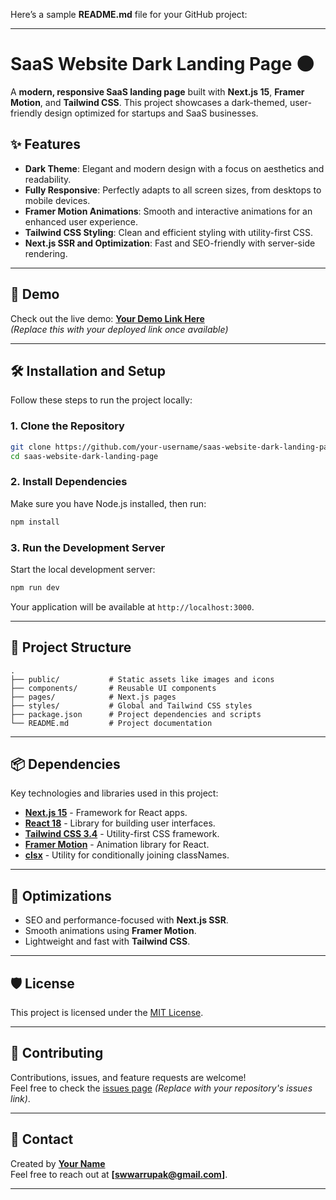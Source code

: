Here’s a sample **README.md** file for your GitHub project:

---

# SaaS Website Dark Landing Page 🌑

A **modern, responsive SaaS landing page** built with **Next.js 15**, **Framer Motion**, and **Tailwind CSS**. This project showcases a dark-themed, user-friendly design optimized for startups and SaaS businesses. 

## ✨ Features
- **Dark Theme**: Elegant and modern design with a focus on aesthetics and readability.
- **Fully Responsive**: Perfectly adapts to all screen sizes, from desktops to mobile devices.
- **Framer Motion Animations**: Smooth and interactive animations for an enhanced user experience.
- **Tailwind CSS Styling**: Clean and efficient styling with utility-first CSS.
- **Next.js SSR and Optimization**: Fast and SEO-friendly with server-side rendering.

---

## 🚀 Demo

Check out the live demo: [**Your Demo Link Here**](#)  
*(Replace this with your deployed link once available)*

---

## 🛠️ Installation and Setup

Follow these steps to run the project locally:

### 1. Clone the Repository
```bash
git clone https://github.com/your-username/saas-website-dark-landing-page.git
cd saas-website-dark-landing-page
```

### 2. Install Dependencies
Make sure you have Node.js installed, then run:
```bash
npm install
```

### 3. Run the Development Server
Start the local development server:
```bash
npm run dev
```
Your application will be available at `http://localhost:3000`.

---

## 📂 Project Structure
```
.
├── public/           # Static assets like images and icons
├── components/       # Reusable UI components
├── pages/            # Next.js pages
├── styles/           # Global and Tailwind CSS styles
├── package.json      # Project dependencies and scripts
└── README.md         # Project documentation
```

---

## 📦 Dependencies
Key technologies and libraries used in this project:
- [**Next.js 15**](https://nextjs.org/) - Framework for React apps.
- [**React 18**](https://reactjs.org/) - Library for building user interfaces.
- [**Tailwind CSS 3.4**](https://tailwindcss.com/) - Utility-first CSS framework.
- [**Framer Motion**](https://www.framer.com/motion/) - Animation library for React.
- [**clsx**](https://github.com/lukeed/clsx) - Utility for conditionally joining classNames.

---

## 🌟 Optimizations
- SEO and performance-focused with **Next.js SSR**.
- Smooth animations using **Framer Motion**.
- Lightweight and fast with **Tailwind CSS**.

---

## 🛡️ License
This project is licensed under the [MIT License](LICENSE).

---

## 🤝 Contributing
Contributions, issues, and feature requests are welcome!  
Feel free to check the [issues page](#) *(Replace with your repository's issues link)*.

---

## 📧 Contact
Created by **[Your Name](https://github.com/ai-rupak)**  
Feel free to reach out at **[swwarrupak@gmail.com]**.

---

